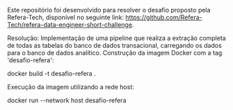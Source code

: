 Este repositório foi desenvolvido para resolver o desafio proposto pela Refera-Tech, disponível no seguinte link: https://github.com/Refera-Tech/refera-data-engineer-short-challenge.

Resolução:
Implementação de uma pipeline que realiza a extração completa de todas as tabelas do banco de dados transacional, carregando os dados para o banco de dados analítico.
Construção da imagem Docker com a tag 'desafio-refera':

docker build -t desafio-refera .

Execução da imagem utilizando a rede host:

docker run --network host desafio-refera

